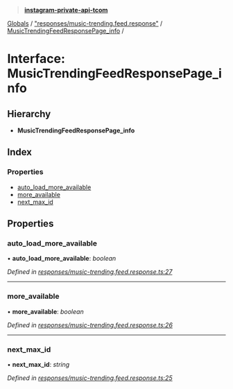 > **[instagram-private-api-tcom](../README.md)**

[Globals](../README.md) / ["responses/music-trending.feed.response"](../modules/_responses_music_trending_feed_response_.md) / [MusicTrendingFeedResponsePage_info](_responses_music_trending_feed_response_.musictrendingfeedresponsepage_info.md) /

# Interface: MusicTrendingFeedResponsePage_info

## Hierarchy

* **MusicTrendingFeedResponsePage_info**

## Index

### Properties

* [auto_load_more_available](_responses_music_trending_feed_response_.musictrendingfeedresponsepage_info.md#auto_load_more_available)
* [more_available](_responses_music_trending_feed_response_.musictrendingfeedresponsepage_info.md#more_available)
* [next_max_id](_responses_music_trending_feed_response_.musictrendingfeedresponsepage_info.md#next_max_id)

## Properties

###  auto_load_more_available

• **auto_load_more_available**: *boolean*

*Defined in [responses/music-trending.feed.response.ts:27](https://github.com/cuonglnhust/instagram-private-api-tcom/blob/3e16058/src/responses/music-trending.feed.response.ts#L27)*

___

###  more_available

• **more_available**: *boolean*

*Defined in [responses/music-trending.feed.response.ts:26](https://github.com/cuonglnhust/instagram-private-api-tcom/blob/3e16058/src/responses/music-trending.feed.response.ts#L26)*

___

###  next_max_id

• **next_max_id**: *string*

*Defined in [responses/music-trending.feed.response.ts:25](https://github.com/cuonglnhust/instagram-private-api-tcom/blob/3e16058/src/responses/music-trending.feed.response.ts#L25)*